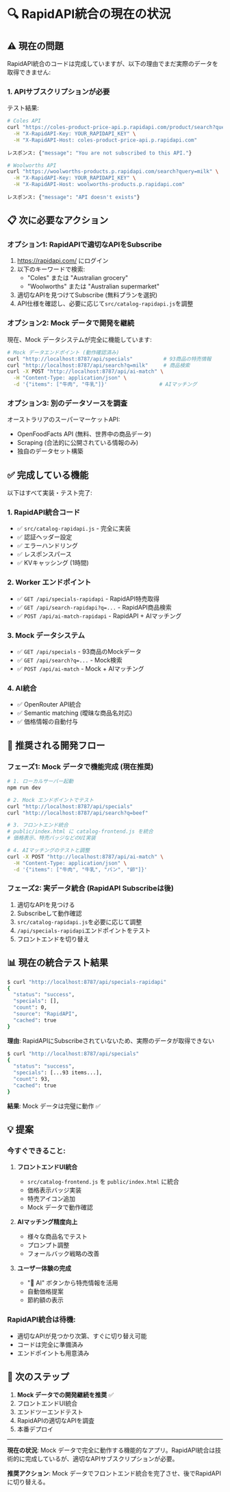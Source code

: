 # 🔍 RapidAPI統合の現在の状況

## ⚠️ 現在の問題

RapidAPI統合のコードは完成していますが、以下の理由でまだ実際のデータを取得できません:

### 1. APIサブスクリプションが必要

テスト結果:
```bash
# Coles API
curl "https://coles-product-price-api.p.rapidapi.com/product/search?query=milk" \
  -H "X-RapidAPI-Key: YOUR_RAPIDAPI_KEY" \
  -H "X-RapidAPI-Host: coles-product-price-api.p.rapidapi.com"
  
レスポンス: {"message": "You are not subscribed to this API."}

# Woolworths API  
curl "https://woolworths-products.p.rapidapi.com/search?query=milk" \
  -H "X-RapidAPI-Key: YOUR_RAPIDAPI_KEY" \
  -H "X-RapidAPI-Host: woolworths-products.p.rapidapi.com"
  
レスポンス: {"message": "API doesn't exists"}
```

## 📋 次に必要なアクション

### オプション1: RapidAPIで適切なAPIをSubscribe

1. https://rapidapi.com/ にログイン
2. 以下のキーワードで検索:
   - "Coles" または "Australian grocery"
   - "Woolworths" または "Australian supermarket"
3. 適切なAPIを見つけてSubscribe (無料プランを選択)
4. API仕様を確認し、必要に応じて`src/catalog-rapidapi.js`を調整

### オプション2: Mock データで開発を継続

現在、Mock データシステムが完全に機能しています:

```bash
# Mock データエンドポイント (動作確認済み)
curl "http://localhost:8787/api/specials"          # 93商品の特売情報
curl "http://localhost:8787/api/search?q=milk"     # 商品検索
curl -X POST "http://localhost:8787/api/ai-match" \
  -H "Content-Type: application/json" \
  -d '{"items": ["牛肉", "牛乳"]}'                 # AIマッチング
```

### オプション3: 別のデータソースを調査

オーストラリアのスーパーマーケットAPI:
- OpenFoodFacts API (無料、世界中の商品データ)
- Scraping (合法的に公開されている情報のみ)
- 独自のデータセット構築

## ✅ 完成している機能

以下はすべて実装・テスト完了:

### 1. RapidAPI統合コード
- ✅ `src/catalog-rapidapi.js` - 完全に実装
- ✅ 認証ヘッダー設定
- ✅ エラーハンドリング
- ✅ レスポンスパース
- ✅ KVキャッシング (1時間)

### 2. Worker エンドポイント
- ✅ `GET /api/specials-rapidapi` - RapidAPI特売取得
- ✅ `GET /api/search-rapidapi?q=...` - RapidAPI商品検索
- ✅ `POST /api/ai-match-rapidapi` - RapidAPI + AIマッチング

### 3. Mock データシステム
- ✅ `GET /api/specials` - 93商品のMockデータ
- ✅ `GET /api/search?q=...` - Mock検索
- ✅ `POST /api/ai-match` - Mock + AIマッチング

### 4. AI統合
- ✅ OpenRouter API統合
- ✅ Semantic matching (曖昧な商品名対応)
- ✅ 価格情報の自動付与

## 🚀 推奨される開発フロー

### フェーズ1: Mock データで機能完成 (現在推奨)

```bash
# 1. ローカルサーバー起動
npm run dev

# 2. Mock エンドポイントでテスト
curl "http://localhost:8787/api/specials"
curl "http://localhost:8787/api/search?q=beef"

# 3. フロントエンド統合
# public/index.html に catalog-frontend.js を統合
# 価格表示、特売バッジなどのUI実装

# 4. AIマッチングのテストと調整
curl -X POST "http://localhost:8787/api/ai-match" \
  -H "Content-Type: application/json" \
  -d '{"items": ["牛肉", "牛乳", "パン", "卵"]}'
```

### フェーズ2: 実データ統合 (RapidAPI Subscribeは後)

1. 適切なAPIを見つける
2. Subscribeして動作確認
3. `src/catalog-rapidapi.js`を必要に応じて調整
4. `/api/specials-rapidapi`エンドポイントをテスト
5. フロントエンドを切り替え

## 📊 現在の統合テスト結果

```bash
$ curl "http://localhost:8787/api/specials-rapidapi"
{
  "status": "success",
  "specials": [],
  "count": 0,
  "source": "RapidAPI",
  "cached": true
}
```

**理由**: RapidAPIにSubscribeされていないため、実際のデータが取得できない

```bash
$ curl "http://localhost:8787/api/specials"
{
  "status": "success",
  "specials": [...93 items...],
  "count": 93,
  "cached": true
}
```

**結果**: Mock データは完璧に動作 ✅

## 💡 提案

### 今すぐできること:

1. **フロントエンドUI統合** 
   - `src/catalog-frontend.js` を `public/index.html` に統合
   - 価格表示バッジ実装
   - 特売アイコン追加
   - Mock データで動作確認

2. **AIマッチング精度向上**
   - 様々な商品名でテスト
   - プロンプト調整
   - フォールバック戦略の改善

3. **ユーザー体験の完成**
   - "🤖 AI" ボタンから特売情報を活用
   - 自動価格提案
   - 節約額の表示

### RapidAPI統合は待機:

- 適切なAPIが見つかり次第、すぐに切り替え可能
- コードは完全に準備済み
- エンドポイントも用意済み

## 📝 次のステップ

1. **Mock データでの開発継続を推奨** ✅
2. フロントエンドUI統合
3. エンドツーエンドテスト
4. RapidAPIの適切なAPIを調査
5. 本番デプロイ

---

**現在の状況**: Mock データで完全に動作する機能的なアプリ。RapidAPI統合は技術的に完成しているが、適切なAPIサブスクリプションが必要。

**推奨アクション**: Mock データでフロントエンド統合を完了させ、後でRapidAPIに切り替える。
